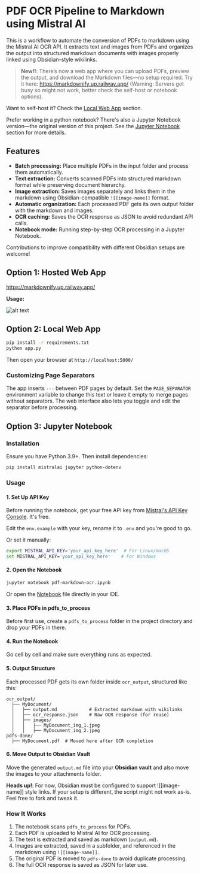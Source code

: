 # PDF OCR Pipeline to Markdown using Mistral AI

This is a workflow to automate the conversion of PDFs to markdown using the Mistral AI OCR API. It extracts text and images from PDFs and organizes the output into structured markdown documents with images properly linked using Obsidian-style wikilinks.

> **New!!**: There’s now a web app where you can upload PDFs, preview the output, and download the Markdown files—no setup required. Try it here: https://markdownify.up.railway.app/ (Warning: Servers got busy so might not work, better check the self-host or notebook options).

Want to self-host it? Check the [Local Web App](#option-2-local-web-app) section.

Prefer working in a python notebook? There's also a Jupyter Notebook version—the original version of this project. See the [Jupyter Notebook](#option-3-jupyter-notebook) section for more details.

## Features

- **Batch processing:** Place multiple PDFs in the input folder and process them automatically.
- **Text extraction:** Converts scanned PDFs into structured markdown format while preserving document hierarchy.
- **Image extraction:** Saves images separately and links them in the markdown using Obsidian-compatible `![[image-name]]` format.
- **Automatic organization:** Each processed PDF gets its own output folder with the markdown and images.
- **OCR caching:** Saves the OCR response as JSON to avoid redundant API calls.
- **Notebook mode:** Running step-by-step OCR processing in a Jupyter Notebook.

Contributions to improve compatibility with different Obsidian setups are welcome!

## Option 1: Hosted Web App

https://markdownify.up.railway.app/

**Usage:**

![alt text](doc/usage.gif)

## Option 2: Local Web App

```sh
pip install -r requirements.txt
python app.py
```
Then open your browser at `http://localhost:5000/`

### Customizing Page Separators

The app inserts `---` between PDF pages by default. Set the `PAGE_SEPARATOR` environment
variable to change this text or leave it empty to merge pages without separators.
The web interface also lets you toggle and edit the separator before processing.

## Option 3: Jupyter Notebook

### Installation

Ensure you have Python 3.9+. Then install dependencies:

```sh
pip install mistralai jupyter python-dotenv
```

### Usage
#### 1. Set Up API Key

Before running the notebook, get your free API key from [Mistral's API Key Console](https://console.mistral.ai/api-keys). It's free.

Edit the `env.example` with your key, rename it to `.env` and you're good to go.

Or set it manually:

```sh
export MISTRAL_API_KEY='your_api_key_here'  # For Linux/macOS
set MISTRAL_API_KEY='your_api_key_here'    # For Windows
```

#### 2. Open the Notebook

```sh
jupyter notebook pdf-markdown-ocr.ipynb
```

Or open the [Notebook](pdf-markdown-ocr.ipynb) file directly in your IDE.

#### 3. Place PDFs in pdfs_to_process

Before first use, create a `pdfs_to_process` folder in the project directory and drop your PDFs in there.

#### 4. Run the Notebook

Go cell by cell and make sure everything runs as expected.

#### 5. Output Structure
Each processed PDF gets its own folder inside `ocr_output`, structured like this:

```
ocr_output/
  ├── MyDocument/
  │   ├── output.md            # Extracted markdown with wikilinks
  │   ├── ocr_response.json    # Raw OCR response (for reuse)
  │   ├── images/
  │   │   ├── MyDocument_img_1.jpeg
  │   │   ├── MyDocument_img_2.jpeg
pdfs-done/
  ├── MyDocument.pdf  # Moved here after OCR completion
```

#### 6. Move Output to Obsidian Vault

Move the generated `output.md` file into your **Obsidian vault** and also move the images to your attachments folder.

**Heads up!**: For now, Obsidian must be configured to support ![[image-name]] style links. If your setup is different, the script might not work as-is. Feel free to fork and tweak it.

### How It Works
1. The notebook scans `pdfs_to_process` for PDFs.
2. Each PDF is uploaded to Mistral AI for OCR processing.
3. The text is extracted and saved as markdown (`output.md`).
4. Images are extracted, saved in a subfolder, and referenced in the markdown using `![[image-name]]`.
5. The original PDF is moved to `pdfs-done` to avoid duplicate processing.
6. The full OCR response is saved as JSON for later use.

